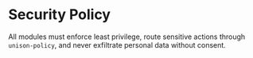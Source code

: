 # Security Policy

All modules must enforce least privilege, route sensitive actions through `unison-policy`, and never exfiltrate personal data without consent.
